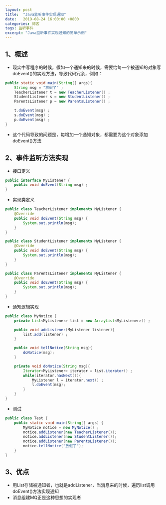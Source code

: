 ```yaml
---
layout: post
title:  "Java监听事件实现通知"
date:   2019-08-24 16:00:00 +0800
categories: 博客
tags: 监听事件
excerpt: "Java监听事件实现通知的简单示例"
---
```


## 1、概述
+ 现实中写程序的时候，假如一个通知来的时候，需要给每一个被通知的对象写doEvent()的实现方法，导致代码冗余，例如：
```java
public static void main(String[] args){
    String msg = "放假了" ;
    TeacherListener t = new TeacherListener() ;
    StudentListener s = new StudentListener() ;
    ParentsListener p = new ParentsListener() ;

    t.doEvent(msg) ;
    s.doEvent(msg) ;
    p.doEvent(msg) ;
}
```
+ 这个代码导致的问题是，每增加一个通知对象，都需要为这个对象添加doEvent()方法

## 2、事件监听方法实现 
+ 接口定义
```java
public interface MyListener {
    public void doEvent(String msg) ;
}
```

+ 实现类定义
```java
public class TeacherListener implements MyListener {
    @Override
    public void doEvent(String msg) {
        System.out.println(msg);
    }
}
```
```java
public class StudentListener implements MyListener {
    @Override
    public void doEvent(String msg) {
        System.out.println(msg);
    }
}
```
```java
public class ParentsListener implements MyListener {
    @Override
    public void doEvent(String msg) {
        System.out.println(msg);
    }
}
```

+ 通知逻辑实现
```java
public class MyNotice {
    private List<MyListener> list = new ArrayList<MyListener>() ;

    public void addListener(MyListener listener){
        list.add(listener) ;
    }

    public void tellNotice(String msg){
        doNotice(msg);
    }

    private void doNotice(String msg){
        Iterator<MyListener> iterator = list.iterator() ;
        while(iterator.hasNext()){
            MyListener l = iterator.next() ;
            l.doEvent(msg);
        }
    }
}
```

+ 测试
```java
public class Test {
    public static void main(String[] args) {
        MyNotice notice = new MyNotice() ;
        notice.addListener(new TeacherListener());
        notice.addListener(new StudentListener());
        notice.addListener(new ParentsListener());
        notice.tellNotice("放假了");
    }
}
```

## 3、优点
+ 用List存储被通知者，也就是addListener，当消息来的时候，遍历list调用doEvent()方法实现通知
+ 消息组建MQ正是这种思想的实现者